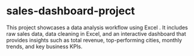 # sales-dashboard-project
This project showcases a data analysis workflow using Excel . It includes raw sales data, data cleaning in Excel, and an interactive dashboard that provides insights such as total revenue, top-performing cities, monthly trends, and key business KPIs.
